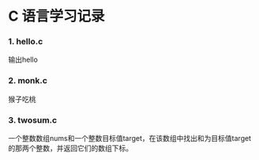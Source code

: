 # C 语言学习记录
### 1. hello.c 
输出hello  
### 2. monk.c  
猴子吃桃
### 3. twosum.c
一个整数数组nums和一个整数目标值target，在该数组中找出和为目标值target的那两个整数，并返回它们的数组下标。

